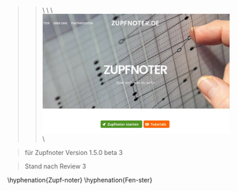 
> >\ \ \ ![](../ZAUX_Images/000_frontimage.jpg) \  

> für Zupfnoter Version 1.5.0 beta 3

> Stand nach Review 3 

\hyphenation{Zupf-noter}
\hyphenation{Fen-ster}

